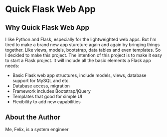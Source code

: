 # Quick Flask Web App

## Why Quick Flask Web App
I like Python and Flask, especially for the lightweighted web apps. But I'm tired to make a brand new app sturcture again and again by bringing things together. Like views, models, bootstrap, data tables and even templates. So I decided to make this project. The intention of this project is to make it easy to start a Flask project.
It will include all the basic elements a Flask app needs:
- Basic Flask web app structures, include models, views, database support for MySQL and etc.
- Database access, migration
- Framework includes Bootstrap/jQuery
- Templates that good for simple UI
- Flexibility to add new capabilities

## About the Author
Me, Felix, is a system engineer 
